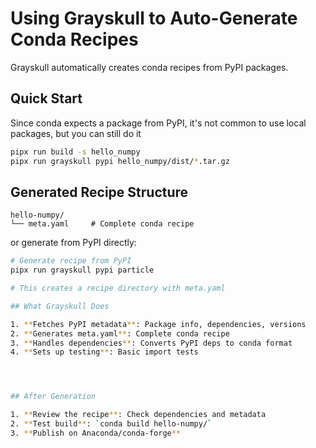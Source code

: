 # Using Grayskull to Auto-Generate Conda Recipes

Grayskull automatically creates conda recipes from PyPI packages.

## Quick Start



Since conda expects a package from  PyPI, it's not common to use local packages, but you can still do it

```bash
pipx run build -s hello_numpy
pipx run grayskull pypi hello_numpy/dist/*.tar.gz
```

## Generated Recipe Structure

```
hello-numpy/
└── meta.yaml     # Complete conda recipe
``` 

or generate from PyPI directly:
```bash
# Generate recipe from PyPI
pipx run grayskull pypi particle

# This creates a recipe directory with meta.yaml

## What Grayskull Does

1. **Fetches PyPI metadata**: Package info, dependencies, versions
2. **Generates meta.yaml**: Complete conda recipe
3. **Handles dependencies**: Converts PyPI deps to conda format
4. **Sets up testing**: Basic import tests




## After Generation

1. **Review the recipe**: Check dependencies and metadata
2. **Test build**: `conda build hello-numpy/`
3. **Publish on Anaconda/conda-forge**
